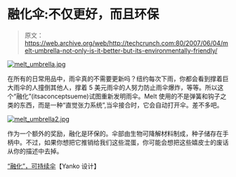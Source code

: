 # 融化伞:不仅更好，而且环保

> 原文：<https://web.archive.org/web/http://techcrunch.com:80/2007/06/04/melt-umbrella-not-only-is-it-better-but-its-environmentally-friendly/>

[![melt_umbrella.jpg](img/c04a70a9f6081ab849c00b07cd111754.png)](https://web.archive.org/web/20131103040422/http://old.crunchgear.com/wp-content/uploads/melt_umbrella.jpg "melt_umbrella.jpg")

在所有的日常用品中，雨伞真的不需要更新吗？纽约每次下雨，你都会看到撑着巨大雨伞的人撞倒其他人，撑着 5 美元雨伞的人努力防止雨伞爆炸，等等。所以这个“融化”(itsaconceptsueme)试图重新发明雨伞。Melt 使用的不是弹簧和钩子之类的东西，而是一种“直觉张力系统”,当伞接合时，它会自动打开伞。差不多吧。

[![melt_umbrella2.jpg](img/cdbc67886cd1fc50fceabd845a7154d6.png)](https://web.archive.org/web/20131103040422/http://old.crunchgear.com/wp-content/uploads/melt_umbrella2.jpg "melt_umbrella2.jpg")

作为一个额外的奖励，融化是环保的。伞部由生物可降解材料制成，种子储存在手柄中。不过，如果你想把它推销给我们这些混蛋，你可能会想把这些嬉皮士的废话从你的描述中去掉。

[“融化”，可持续伞](https://web.archive.org/web/20131103040422/http://www.yankodesign.com/product_info.php?products_id=2108)【Yanko 设计】